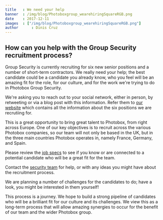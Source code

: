```yaml
---
title   : We need your help
banner  : /img/blog/Photoboxgroup_wearehiringSquareRGB.png
date    : 2017-12-11
images  : ["/img/blog/Photoboxgroup_wearehiringSquareRGB.png"]
author      : Dinis Cruz
---
```


## How can you help with the Group Security recruitment process?

Group Security is currently recruiting for six new senior positions and a number of short-term contractors.
We really need your help; the best candidate could be a candidate you already know, who you feel will be an amazing fit for the role, for our culture, and for the work we're trying to do in Photobox Group Security.

We're asking you to reach out to your social network, either in person, by retweeting or via a blog post with this information. Refer them to [our website](https://pbx-group-security.com) which contains all the information about the six positions we are recrutiing for. 

This is a great opportunity to bring great talent to Photobox, from right across Europe.  One of our key objectives is to recruit across the various Photobox companies, so our team will not only be based in the UK, but in the three main countries Photobox operates in, namely France, Germany, and Spain. 

Please review the [job specs](https://pbx-group-security.com/roles) to see if you know or are connected to a potential candidate who will be a great fit for the team. 

Contact the [security team](mailto:groupsecurity@photobox.com) for help, or with any ideas you might have about the recruitment process. 

We are planning a number of challenges for the candidates to do; have a look, you might be interested in them yourself!

This process is a journey. We hope to build a strong pipeline of candidates who will be a brilliant fit for our culture and its challenges. We view this as a long-term process that will allow amazing synergies to occur for the benefit of our team and the wider Photobox group. 
